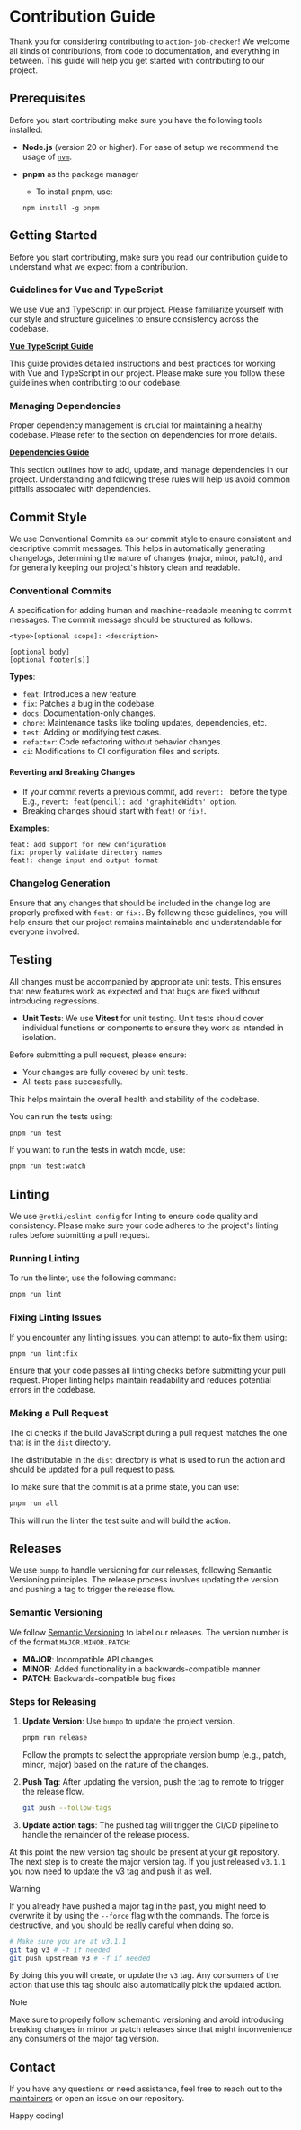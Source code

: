 # Contribution Guide

Thank you for considering contributing to `action-job-checker`! We welcome all kinds of contributions, from code to documentation, and everything in between. This guide will help you get started with contributing to our project.

## Prerequisites

Before you start contributing make sure you have the following tools installed:

- **Node.js** (version 20 or higher). For ease of setup we recommend the usage of [`nvm`](https://github.com/nvm-sh/nvm).
- **pnpm** as the package manager

  - To install pnpm, use:

  `npm install -g pnpm`

## Getting Started

Before you start contributing, make sure you read our contribution guide to understand what we expect from a contribution.

### Guidelines for Vue and TypeScript

We use Vue and TypeScript in our project. Please familiarize yourself with our style and structure guidelines to ensure consistency across the codebase.

**[Vue TypeScript Guide](https://docs.rotki.com/contribution-guides/vue-typescript.html#vue)**

This guide provides detailed instructions and best practices for working with Vue and TypeScript in our project. Please make sure you follow these guidelines when contributing to our codebase.

### Managing Dependencies

Proper dependency management is crucial for maintaining a healthy codebase. Please refer to the section on dependencies for more details.

**[Dependencies Guide](https://docs.rotki.com/contribution-guides/vue-typescript.html#dependencies)**

This section outlines how to add, update, and manage dependencies in our project. Understanding and following these rules will help us avoid common pitfalls associated with dependencies.

## Commit Style

We use Conventional Commits as our commit style to ensure consistent and descriptive commit messages. This helps in automatically generating changelogs, determining the nature of changes (major, minor, patch), and for generally keeping our project's history clean and readable.

### Conventional Commits

A specification for adding human and machine-readable meaning to commit messages. The commit message should be structured as follows:

```text
<type>[optional scope]: <description>

[optional body]
[optional footer(s)]
```

**Types**:

- `feat`: Introduces a new feature.
- `fix`: Patches a bug in the codebase.
- `docs`: Documentation-only changes.
- `chore`: Maintenance tasks like tooling updates, dependencies, etc.
- `test`: Adding or modifying test cases.
- `refactor`: Code refactoring without behavior changes.
- `ci`: Modifications to CI configuration files and scripts.

#### Reverting and Breaking Changes

- If your commit reverts a previous commit, add `revert: ` before the type. E.g., `revert: feat(pencil): add 'graphiteWidth' option`.
- Breaking changes should start with `feat!` or `fix!`.

**Examples**:

```text
feat: add support for new configuration
fix: properly validate directory names
feat!: change input and output format
```

### Changelog Generation

Ensure that any changes that should be included in the change log are properly prefixed with `feat:` or `fix:`.
By following these guidelines, you will help ensure that our project remains maintainable and understandable for everyone involved.

## Testing

All changes must be accompanied by appropriate unit tests. This ensures that new features work as expected and that bugs are fixed without introducing regressions.

- **Unit Tests**: We use **Vitest** for unit testing. Unit tests should cover individual functions or components to ensure they work as intended in isolation.

Before submitting a pull request, please ensure:

- Your changes are fully covered by unit tests.
- All tests pass successfully.

This helps maintain the overall health and stability of the codebase.

You can run the tests using:

```bash
pnpm run test
```

If you want to run the tests in watch mode, use:

```bash
pnpm run test:watch
```

## Linting

We use `@rotki/eslint-config` for linting to ensure code quality and consistency. Please make sure your code adheres to the project's linting rules before submitting a pull request.

### Running Linting

To run the linter, use the following command:

```sh
pnpm run lint
```

### Fixing Linting Issues

If you encounter any linting issues, you can attempt to auto-fix them using:

```sh
pnpm run lint:fix
```

Ensure that your code passes all linting checks before submitting your pull request. Proper linting helps maintain readability and reduces potential errors in the codebase.

### Making a Pull Request

The ci checks if the build JavaScript during a pull request matches
the one that is in the `dist` directory.

The distributable in the `dist` directory is what is used to run the
action and should be updated for a pull request to pass.

To make sure that the commit is at a prime state, you can use:

```bash
pnpm run all
```

This will run the linter the test suite and will build the action.

## Releases

We use `bumpp` to handle versioning for our releases, following Semantic Versioning principles. The release process involves updating the version and pushing a tag to trigger the release flow.

### Semantic Versioning

We follow [Semantic Versioning](https://semver.org/) to label our releases. The version number is of the format `MAJOR.MINOR.PATCH`:

- **MAJOR**: Incompatible API changes
- **MINOR**: Added functionality in a backwards-compatible manner
- **PATCH**: Backwards-compatible bug fixes

### Steps for Releasing

1. **Update Version**: Use `bumpp` to update the project version.

   ```sh
   pnpm run release
   ```

   Follow the prompts to select the appropriate version bump (e.g., patch, minor, major) based on the nature of the changes.

2. **Push Tag**: After updating the version, push the tag to remote to trigger the release flow.

   ```sh
   git push --follow-tags
   ```

3. **Update action tags**: The pushed tag will trigger the CI/CD pipeline to handle the remainder of the release process.

At this point the new version tag should be present at your git repository.
The next step is to create the major version tag. If you just released `v3.1.1` you now need to update
the v3 tag and push it as well.

> [!WARNING]
>
> If you already have pushed a major tag in the past, you might need to overwrite it by using the
> `--force` flag with the commands. The force is destructive, and you should be really careful when doing so.

```bash
# Make sure you are at v3.1.1
git tag v3 # -f if needed
git push upstream v3 # -f if needed
```

By doing this you will create, or update the `v3` tag. Any consumers of the action that use this tag
should also automatically pick the updated action.

> [!NOTE]
>
> Make sure to properly follow schemantic versioning and avoid introducing breaking changes in minor
> or patch releases since that might inconvenience any consumers of the major tag version.

## Contact

If you have any questions or need assistance, feel free to reach out to the [maintainers](https://discord.rotki.com) or open an issue on our repository.

Happy coding!

